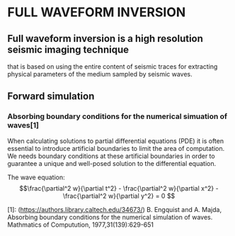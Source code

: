 # FULL WAVEFORM INVERSION

##  Full waveform inversion is a high resolution seismic imaging technique 
that is based on using the entire content of seismic traces for extracting
physical parameters of the medium sampled by seismic waves.

## Forward simulation
### Absorbing boundary conditions for the numerical simuation of waves[1]

When calculating solutions to partial differential equations (PDE) it is often
essential to introduce artificial boundaries to limit the area of computation.
We needs boundary conditions at these artificial boundaries in order to guarantee
a unique and well-posed solution to the differential equation.

The wave equation:
$$\frac{\partial^2 w}{\partial t^2} - \frac{\partial^2 w}{\partial x^2} - \frac{\partial^2 w}{\partial y^2} = 0 $$



[1]: (https://authors.library.caltech.edu/34673/) B. Engquist and A. Majda, 
Absorbing boundary conditions for the numerical simulation of waves. 
Mathmatics of Computution, 1977,31(139):629-651


